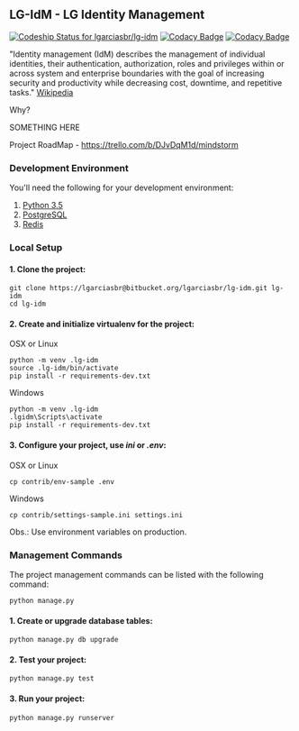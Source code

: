 ## LG-IdM - LG Identity Management

[ ![Codeship Status for lgarciasbr/lg-idm](https://codeship.com/projects/875dd1c0-6694-0133-fcc4-72bdfd530753/status?branch=master)](https://codeship.com/projects/113803)
[![Codacy Badge](https://api.codacy.com/project/badge/Grade/511a6d041aa04b9eb1e5dfe205a0ff8f)](https://www.codacy.com?utm_source=git@bitbucket.org&amp;utm_medium=referral&amp;utm_content=lgarciasbr/lg-idm&amp;utm_campaign=Badge_Grade)
[![Codacy Badge](https://api.codacy.com/project/badge/Coverage/511a6d041aa04b9eb1e5dfe205a0ff8f)](https://www.codacy.com?utm_source=git@bitbucket.org&amp;utm_medium=referral&amp;utm_content=lgarciasbr/lg-idm&amp;utm_campaign=Badge_Coverage)

"Identity management (IdM) describes the management of individual identities, their authentication, authorization, roles and privileges within or across system and enterprise boundaries with the goal of increasing security and productivity while decreasing cost, downtime, and repetitive tasks."
[Wikipedia](https://en.wikipedia.org/wiki/Identity_management_system)

Why?

SOMETHING HERE

Project RoadMap - https://trello.com/b/DJvDqM1d/mindstorm

### Development Environment

You'll need the following for your development environment:

1. [Python 3.5](http://www.python.org/)
2. [PostgreSQL](https://www.postgresql.org/)
3. [Redis](http://redis.io/)

### Local Setup

#### 1. Clone the project:

```console
git clone https://lgarciasbr@bitbucket.org/lgarciasbr/lg-idm.git lg-idm
cd lg-idm
```

#### 2. Create and initialize virtualenv for the project:

OSX or Linux
```console
python -m venv .lg-idm
source .lg-idm/bin/activate
pip install -r requirements-dev.txt
```

Windows
```console
python -m venv .lg-idm
.lgidm\Scripts\activate
pip install -r requirements-dev.txt
```

#### 3. Configure your project, use *ini* or *.env*:

OSX or Linux
```console
cp contrib/env-sample .env
```

Windows
```console
cp contrib/settings-sample.ini settings.ini
```

Obs.: Use environment variables on production.

### Management Commands

The project management commands can be listed with the following command:

```console
python manage.py
```

#### 1. Create or upgrade database tables:

```console
python manage.py db upgrade
```

#### 2. Test your project:

```console
python manage.py test
```


#### 3. Run your project:

```console
python manage.py runserver
```
